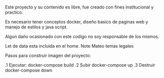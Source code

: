Este proyecto y su contenido es libre, fue creado con fines institucional y practico.

Es necesario tener conceptos docker, diseño basico de paginas web y manejo de estilos y java script.

Algun daño ocasionado con este codigo no soy responsable de los mismos.

Let de data esta incluida en el home. Note Mateo temas legales

Pasos para construir imagen del proyecto:

.1 Ejecutar: docker-compose build
.2 Subir docker-compose up
.3 Destruir docker-compose down

